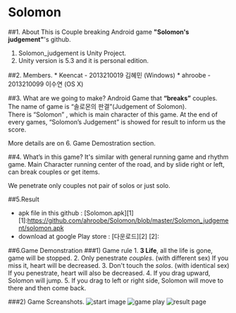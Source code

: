 # Solomon
##1. About
  This is Couple breaking Android game **"Solomon's judgement"**'s github.  
1. Solomon_judgement is Unity Project. 
2. Unity version is 5.3 and it is personal edition.

##2. Members.
    * Keencat - 2013210019 김혜민 (Windows)
    * ahroobe - 2013210099 이수연 (OS X)

##3. What are we going to make?
  Android Game that **“breaks”** couples. The name of game is “솔로몬의 판결”(Judgement of Solomon).    
There is “Solomon” , which is main character of this game. At the end of every games, “Solomon’s Judgement” is showed for result to inform us the score.  

More details are on 6. Game Demostration section.


##4. What’s in this game?
  It's similar with general running game and rhythm game. Main Character running center of the road, and by slide right or left, can break couples or get items.
  
  We penetrate only couples not pair of solos or just solo. 

##5.Result
* apk file in this github : [Solomon.apk][1]
[1]:https://github.com/ahroobe/Solomon/blob/master/Solomon_judgement/solomon.apk
* download at google Play store : [다운로드][2]
[2]:

##6.Game Demonstration
###1) Game rule
    1. **3 Life**, all the life is gone, game will be stopped.
    2. Only penestrate *couples*. (with different sex) If you miss it, heart will be decreased.
    3. Don't touch the *solos*. (with identical sex) If you penestrate, heart will also be decreased.
    4. If you drag upward, Solomon will jump.
    5. If you drag to left or right side, Solomon will move to there and then come back.

###2) Game Screanshots.
![start image](/image/capture1.png "picture 1")
![game play](/image/capture2.png "picture 2")
![result page](/image/capture3.png "picture 3")
